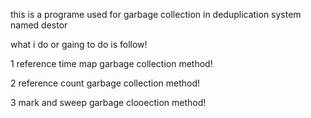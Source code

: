 this is a programe used for garbage collection in deduplication system named destor




what i do or gaing to do is follow!

1 reference time map garbage collection method!

2 reference count garbage collection method!

3 mark and sweep garbage clooection method!
